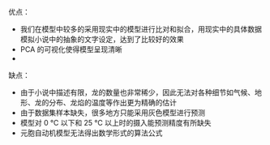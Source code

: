 优点：

- 我们在模型中较多的采用现实中的模型进行比对和拟合，用现实中的具体数据模拟小说中的抽象的文字设定，达到了比较好的效果
- PCA 的可视化使得模型呈现清晰
- 

缺点：

- 由于小说中描述有限，龙的数量也非常稀少，因此无法对各种细节如气候、地形、龙的分布、龙焰的温度等作出更为精确的估计
- 由于数据集样本缺失，很多地方只能采用灰色模型进行预测
- 模型对 0 ℃ 以下和 25 ℃ 以上时的摄入能预测精度有所缺失
- 元胞自动机模型无法得出数学形式的算法公式